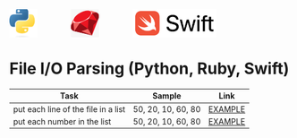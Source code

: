 

<div style="display: flex; gap: 60px; align-items: center;">
    <img src="images/python.png" alt="Python" style="width: 50px; height: 50px; object-fit: cover;">
    <img src="images/ruby.png" alt="Ruby" style="width: 50px; height: 50px; object-fit: cover;">
    <img src="images/swift.png" alt="Swift" style="width: 150px; height: 50px; object-fit: cover;">
</div>


# File I/O Parsing (Python, Ruby, Swift)


| Task                          |              Sample |               Link|
| ----------------------------- | ------------------- |-------------------|
| put each line of the file in a list     |           50, 20, 10, 60, 80          |[<u>EXAMPLE</u>](python_files/parsing1.py)  |
| put each number in the list     |           50, 20, 10, 60, 80          |[<u>EXAMPLE</u>](python_files/parsing2.py)  |